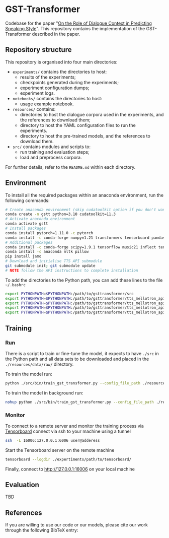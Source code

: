 # GST-Transformer

Codebase for the paper "[On the Role of Dialogue Context in Predicting Speaking Style](https://www.overleaf.com/read/cjqcjkkxntkp)". 
This repository contains the implementation of the GST-Transformer described in the paper.

## Repository structure

This repository is organised into four main directories:

- `experiments/` contains the directories to host:  
    - results of the experiments;
    - checkpoints generated during the experiments;
    - experiment configuration dumps;
    - experiment logs.
- `notebooks/` contains the directories to host:
    - usage example notebook.
- `resources/` contains:
    - directories to host the dialogue corpora used in the experiments, and the references to download them;
    - directory to host the YAML configuration files to run the experiments.
    - directory to host the pre-trained models, and the references to download them.
- `src/` contains modules and scripts to: 
    - run training and evaluation steps;
    - load and preprocess corpora.

For further details, refer to the `README.md` within each directory.

## Environment

To install all the required packages within an anaconda environment, run the following commands:

```bash
# Create anaconda environment (skip cudatoolkit option if you don't want to use the GPU)
conda create -n gstt python=3.10 cudatoolkit=11.3
# Activate anaconda environment
conda activate gstt
# Install packages
conda install pytorch=1.11.0 -c pytorch
conda install -c conda-forge numpy=1.21 transformers tensorboard pandas scikit-learn librosa matplotlib seaborn jupyterlab
# Additional packages
conda install -c conda-forge scipy=1.9.1 tensorflow music21 inflect tensorboardx unidecode pydantic=1.10.2
conda install -c anaconda nltk pillow
pip install jamo
# Download and initialise TTS API submodule
git submodule init; git submodule update
# NOTE follow the API instructions to complete installation
```

To add the directories to the Python path, you can add these lines to the file `~/.bashrc`

```bash
export PYTHONPATH=$PYTHONPATH:/path/to/gsttransformer/src
export PYTHONPATH=$PYTHONPATH:/path/to/gsttransformer/tts_mellotron_api/src
export PYTHONPATH=$PYTHONPATH:/path/to/gsttransformer/tts_mellotron_api/mellotron
export PYTHONPATH=$PYTHONPATH:/path/to/gsttransformer/tts_mellotron_api/mellotron/waveglow
export PYTHONPATH=$PYTHONPATH:/path/to/gsttransformer/tts_mellotron_api/tacotron2
```

## Training

### Run

There is a script to train or fine-tune the model, it expects to have `./src` in the Python path and all data sets to be downloaded and placed in the `./resources/data/raw/` directory.

To train the model run:
```bash
python ./src/bin/train_gst_transformer.py --config_file_path ./resources/configs/path/to/config.yaml
```

To train the model in background run:

```bash
nohup python ./src/bin/train_gst_transformer.py --config_file_path ./resources/configs/path/to/config.yaml > experiment_"$(date '+%Y_%m_%d_%H_%M_%S')".out &
```

### Monitor

To connect to a remote server and monitor the training process via [Tensorboard](https://www.tensorflow.org/tensorboard) connect via ssh to your machine using a tunnel

```bash
ssh  -L 16006:127.0.0.1:6006 user@adderess
```

Start the Tensorboard server on the remote machine

```bash
tensorboard --logdir ./expertiments/path/to/tensorboard/
```

Finally, connect to http://127.0.0.1:16006 on your local machine

## Evaluation

TBD

## References

If you are willing to use our code or our models, please cite our work through the following BibTeX entry:
```bibtex

```